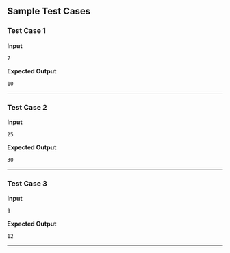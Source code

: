 ## Sample Test Cases

### Test Case 1
**Input**
```
7
```
**Expected Output**
```
10
```

---

### Test Case 2
**Input**
```
25        
```
**Expected Output**
```
30
```

---

### Test Case 3
**Input**
```
9
```
**Expected Output**
```
12
```

---